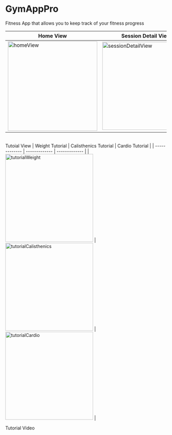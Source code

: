 # GymAppPro
Fitness App that allows you to keep track of your fitness progress

| Home View  | Session Detail View | New Exercise View | New Set View |
| ------------- | ------------- | ------------- |------------- |             
|  <img width="279" alt="homeView" src="https://user-images.githubusercontent.com/60410024/179602657-17920b4e-772a-4c91-971a-8171f144f019.png">  |  <img width="274" alt="sessionDetailView" src="https://user-images.githubusercontent.com/60410024/179603188-e481c158-2b44-449a-ac09-4a28a411d8a6.png">  | <img width="274" alt="newExerciseView" src="https://user-images.githubusercontent.com/60410024/179603440-67475282-146c-4e35-a102-7ccb3f6b38e1.png">  | <img width="274" alt="newSetView" src="https://user-images.githubusercontent.com/60410024/179613290-a79beda6-b432-40b0-9580-be3a047ff52c.png">|

<br>Tutoial View
| Weight Tutorial  | Calisthenics Tutorial | Cardio Tutorial |
| ------------- | ------------- | ------------- |
| <img width="274" alt="tutorialWeight" src="https://user-images.githubusercontent.com/60410024/179614165-ef89ab61-ccfe-4809-86d8-07422da51718.png">  | <img width="274" alt="tutorialCalisthenics" src="https://user-images.githubusercontent.com/60410024/179614168-25e50d2c-1bea-45fb-83fd-e55671eaade9.png">  | <img width="274" alt="tutorialCardio" src="https://user-images.githubusercontent.com/60410024/179614170-8e9e5311-3b5e-41dc-b2d8-4cc38bb84e31.png">  |

Tutorial Video
